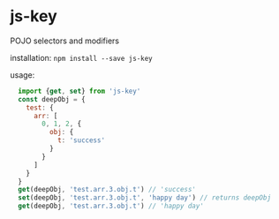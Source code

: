 # js-key
POJO selectors and modifiers

installation: `npm install --save js-key`

usage:
```js
  import {get, set} from 'js-key'
  const deepObj = {
    test: {
      arr: [
        0, 1, 2, {
          obj: {
            t: 'success'
          }
        }
      ]
    }
  }
  get(deepObj, 'test.arr.3.obj.t') // 'success'
  set(deepObj, 'test.arr.3.obj.t', 'happy day') // returns deepObj
  get(deepObj, 'test.arr.3.obj.t') // 'happy day'
```
